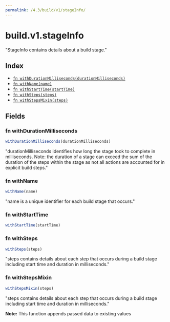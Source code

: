 ```yaml
---
permalink: /4.3/build/v1/stageInfo/
---
```


# build.v1.stageInfo

"StageInfo contains details about a build stage."

## Index

* [`fn withDurationMilliseconds(durationMilliseconds)`](#fn-withdurationmilliseconds)
* [`fn withName(name)`](#fn-withname)
* [`fn withStartTime(startTime)`](#fn-withstarttime)
* [`fn withSteps(steps)`](#fn-withsteps)
* [`fn withStepsMixin(steps)`](#fn-withstepsmixin)

## Fields

### fn withDurationMilliseconds

```ts
withDurationMilliseconds(durationMilliseconds)
```

"durationMilliseconds identifies how long the stage took to complete in milliseconds. Note: the duration of a stage can exceed the sum of the duration of the steps within the stage as not all actions are accounted for in explicit build steps."

### fn withName

```ts
withName(name)
```

"name is a unique identifier for each build stage that occurs."

### fn withStartTime

```ts
withStartTime(startTime)
```



### fn withSteps

```ts
withSteps(steps)
```

"steps contains details about each step that occurs during a build stage including start time and duration in milliseconds."

### fn withStepsMixin

```ts
withStepsMixin(steps)
```

"steps contains details about each step that occurs during a build stage including start time and duration in milliseconds."

**Note:** This function appends passed data to existing values